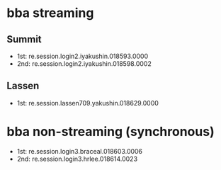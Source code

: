# bba streaming

## Summit

- 1st: re.session.login2.iyakushin.018593.0000
- 2nd: re.session.login2.iyakushin.018598.0002

## Lassen

- 1st: re.session.lassen709.yakushin.018629.0000

# bba non-streaming (synchronous)

- 1st: re.session.login3.braceal.018603.0006
- 2nd: re.session.login3.hrlee.018614.0023
